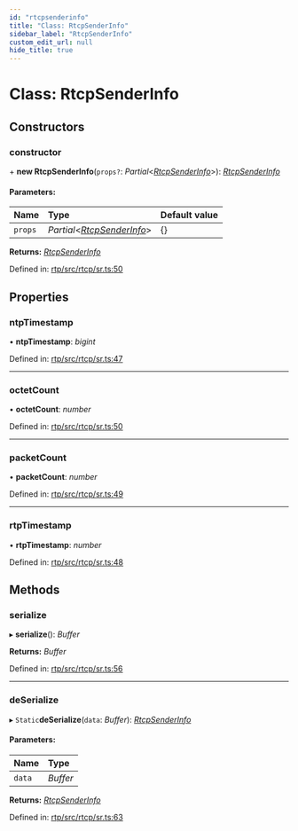```yaml
---
id: "rtcpsenderinfo"
title: "Class: RtcpSenderInfo"
sidebar_label: "RtcpSenderInfo"
custom_edit_url: null
hide_title: true
---
```


# Class: RtcpSenderInfo

## Constructors

### constructor

\+ **new RtcpSenderInfo**(`props?`: *Partial*<[*RtcpSenderInfo*](rtcpsenderinfo.md)\>): [*RtcpSenderInfo*](rtcpsenderinfo.md)

#### Parameters:

Name | Type | Default value |
:------ | :------ | :------ |
`props` | *Partial*<[*RtcpSenderInfo*](rtcpsenderinfo.md)\> | {} |

**Returns:** [*RtcpSenderInfo*](rtcpsenderinfo.md)

Defined in: [rtp/src/rtcp/sr.ts:50](https://github.com/shinyoshiaki/werift-webrtc/blob/915ed10/packages/rtp/src/rtcp/sr.ts#L50)

## Properties

### ntpTimestamp

• **ntpTimestamp**: *bigint*

Defined in: [rtp/src/rtcp/sr.ts:47](https://github.com/shinyoshiaki/werift-webrtc/blob/915ed10/packages/rtp/src/rtcp/sr.ts#L47)

___

### octetCount

• **octetCount**: *number*

Defined in: [rtp/src/rtcp/sr.ts:50](https://github.com/shinyoshiaki/werift-webrtc/blob/915ed10/packages/rtp/src/rtcp/sr.ts#L50)

___

### packetCount

• **packetCount**: *number*

Defined in: [rtp/src/rtcp/sr.ts:49](https://github.com/shinyoshiaki/werift-webrtc/blob/915ed10/packages/rtp/src/rtcp/sr.ts#L49)

___

### rtpTimestamp

• **rtpTimestamp**: *number*

Defined in: [rtp/src/rtcp/sr.ts:48](https://github.com/shinyoshiaki/werift-webrtc/blob/915ed10/packages/rtp/src/rtcp/sr.ts#L48)

## Methods

### serialize

▸ **serialize**(): *Buffer*

**Returns:** *Buffer*

Defined in: [rtp/src/rtcp/sr.ts:56](https://github.com/shinyoshiaki/werift-webrtc/blob/915ed10/packages/rtp/src/rtcp/sr.ts#L56)

___

### deSerialize

▸ `Static`**deSerialize**(`data`: *Buffer*): [*RtcpSenderInfo*](rtcpsenderinfo.md)

#### Parameters:

Name | Type |
:------ | :------ |
`data` | *Buffer* |

**Returns:** [*RtcpSenderInfo*](rtcpsenderinfo.md)

Defined in: [rtp/src/rtcp/sr.ts:63](https://github.com/shinyoshiaki/werift-webrtc/blob/915ed10/packages/rtp/src/rtcp/sr.ts#L63)
